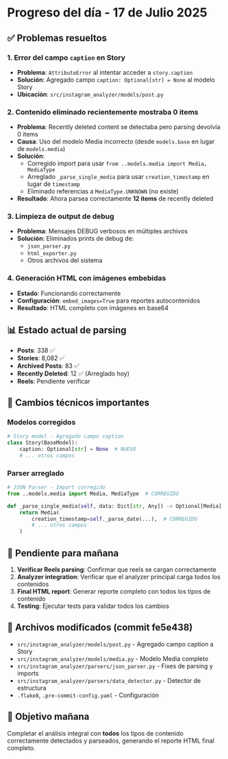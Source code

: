 # Progreso del día - 17 de Julio 2025

## ✅ Problemas resueltos

### 1. Error del campo `caption` en Story
- **Problema**: `AttributeError` al intentar acceder a `story.caption`
- **Solución**: Agregado campo `caption: Optional[str] = None` al modelo Story
- **Ubicación**: `src/instagram_analyzer/models/post.py`

### 2. Contenido eliminado recientemente mostraba 0 items
- **Problema**: Recently deleted content se detectaba pero parsing devolvía 0 items
- **Causa**: Uso del modelo Media incorrecto (desde `models.base` en lugar de `models.media`)
- **Solución**:
  - Corregido import para usar `from ..models.media import Media, MediaType`
  - Arreglado `_parse_single_media` para usar `creation_timestamp` en lugar de `timestamp`
  - Eliminado referencias a `MediaType.UNKNOWN` (no existe)
- **Resultado**: Ahora parsea correctamente **12 items** de recently deleted

### 3. Limpieza de output de debug
- **Problema**: Mensajes DEBUG verbosos en múltiples archivos
- **Solución**: Eliminados prints de debug de:
  - `json_parser.py`
  - `html_exporter.py`
  - Otros archivos del sistema

### 4. Generación HTML con imágenes embebidas
- **Estado**: Funcionando correctamente
- **Configuración**: `embed_images=True` para reportes autocontenidos
- **Resultado**: HTML completo con imágenes en base64

## 📊 Estado actual de parsing

- **Posts**: 338 ✅
- **Stories**: 8,082 ✅
- **Archived Posts**: 83 ✅
- **Recently Deleted**: 12 ✅ (Arreglado hoy)
- **Reels**: Pendiente verificar

## 🔧 Cambios técnicos importantes

### Modelos corregidos
```python
# Story model - Agregado campo caption
class Story(BaseModel):
    caption: Optional[str] = None  # NUEVO
    # ... otros campos
```

### Parser arreglado
```python
# JSON Parser - Import corregido
from ..models.media import Media, MediaType  # CORREGIDO

def _parse_single_media(self, data: Dict[str, Any]) -> Optional[Media]:
    return Media(
        creation_timestamp=self._parse_date(...),  # CORREGIDO
        # ... otros campos
    )
```

## 🚧 Pendiente para mañana

1. **Verificar Reels parsing**: Confirmar que reels se cargan correctamente
2. **Analyzer integration**: Verificar que el analyzer principal carga todos los contenidos
3. **Final HTML report**: Generar reporte completo con todos los tipos de contenido
4. **Testing**: Ejecutar tests para validar todos los cambios

## 📁 Archivos modificados (commit fe5e438)

- `src/instagram_analyzer/models/post.py` - Agregado campo caption a Story
- `src/instagram_analyzer/models/media.py` - Modelo Media completo
- `src/instagram_analyzer/parsers/json_parser.py` - Fixes de parsing y imports
- `src/instagram_analyzer/parsers/data_detector.py` - Detector de estructura
- `.flake8`, `.pre-commit-config.yaml` - Configuración

## 🎯 Objetivo mañana

Completar el análisis integral con **todos** los tipos de contenido correctamente detectados y parseados, generando el reporte HTML final completo.
